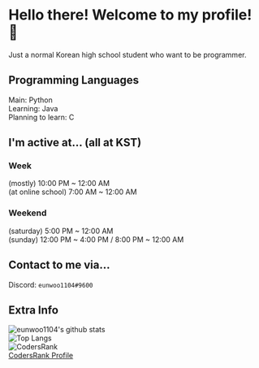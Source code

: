 # Hello there! Welcome to my profile! 👋
Just a normal Korean high school student who want to be programmer.  

## Programming Languages
Main: Python  
Learning: Java  
Planning to learn: C  

## I'm active at... (all at KST)

### Week
(mostly) 10:00 PM ~ 12:00 AM  
(at online school) 7:00 AM ~ 12:00 AM  

### Weekend
(saturday) 5:00 PM ~ 12:00 AM  
(sunday) 12:00 PM ~ 4:00 PM / 8:00 PM ~ 12:00 AM

## Contact to me via...
Discord: `eunwoo1104#9600`  

## Extra Info

![eunwoo1104's github stats](https://github-readme-stats.vercel.app/api?username=eunwoo1104&theme=dark)  
![Top Langs](https://github-readme-stats.vercel.app/api/top-langs/?username=eunwoo1104&layout=compact&theme=dark)  
![CodersRank](https://cr-ss-service.azurewebsites.net/api/ScreenShot?widget=summary&username=eunwoo1104)  
[CodersRank Profile](https://profile.codersrank.io/user/eunwoo1104/)
